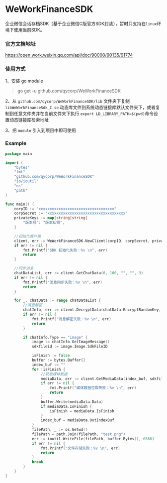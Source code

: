 # WeWorkFinanceSDK
企业微信会话存档SDK（基于企业微信C版官方SDK封装），暂时只支持在`linux`环境下使用当前SDK。

### 官方文档地址
https://open.work.weixin.qq.com/api/doc/90000/90135/91774

### 使用方式

1、安装 go module
> go get -u github.com/qycorp/WeWorkFinanceSDK

2、从 `github.com/qycorp/WeWorkFinanceSDK/lib` 文件夹下复制 `libWeWorkFinanceSdk_C.so` 动态库文件到系统动态链接库默认文件夹下，或者复制到任意文件夹并在当前文件夹下执行 `export LD_LIBRARY_PATH=$(pwd)`命令设置动态链接库检索地址

3、把 `module` 引入到项目中即可使用

### Example

```go
package main

import (
	"bytes"
	"fmt"
	"github.com/qycorp/WeWorkFinanceSDK"
	"io/ioutil"
	"os"
	"path"
)

func main() {
	corpID := "xxxxxxxxxxxxxxxxxxxxxxxxxxxxxxxxxx"
	corpSecret := "xxxxxxxxxxxxxxxxxxxxxxxxxxxxxxxxxxx"
	privateKeys := map[string]string{
		"版本号": "版本私钥",
	}

	//初始化客户端
	client, err := WeWorkFinanceSDK.NewClient(corpID, corpSecret, privateKeys)
	if err != nil {
		fmt.Printf("SDK 初始化失败：%v \n", err)
		return
	}

	//同步消息
	chatDataList, err := client.GetChatData(0, 100, "", "", 3)
	if err != nil {
		fmt.Printf("消息同步失败：%v \n", err)
		return
	}

	for _, chatData := range chatDataList {
		//消息解密
		chatInfo, err := client.DecryptData(chatData.EncryptRandomKey, chatData.EncryptChatMsg)
		if err != nil {
			fmt.Printf("消息解密失败：%v \n", err)
			return
		}

		if chatInfo.Type == "image" {
			image := chatInfo.GetImageMessage()
			sdkfileid := image.Image.SdkFileID

			isFinish := false
			buffer := bytes.Buffer{}
			index_buf := ""
			for !isFinish {
				//获取媒体数据
				mediaData, err := client.GetMediaData(index_buf, sdkfileid, "", "", 5)
				if err != nil {
					fmt.Printf("媒体数据拉取失败：%v \n", err)
					return
				}
				buffer.Write(mediaData.Data)
				if mediaData.IsFinish {
					isFinish = mediaData.IsFinish
				}
				index_buf = mediaData.OutIndexBuf
			}
			filePath, _ := os.Getwd()
			filePath = path.Join(filePath, "test.png")
			err := ioutil.WriteFile(filePath, buffer.Bytes(), 0666)
			if err != nil {
				fmt.Printf("文件存储失败：%v \n", err)
				return
			}
			break
		}
	}
}

```
